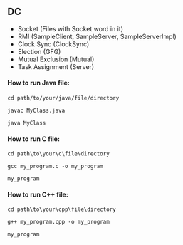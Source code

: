 ## DC

- Socket (Files with Socket word in it)
- RMI (SampleClient, SampleServer, SampleServerImpl)
- Clock Sync (ClockSync)
- Election (GFG)
- Mutual Exclusion (Mutual)
- Task Assignment (Server)

#### How to run Java file:
```
cd path/to/your/java/file/directory

javac MyClass.java

java MyClass
```

#### How to run C file:
```
cd path\to\your\c\file\directory

gcc my_program.c -o my_program

my_program
```

#### How to run C++ file:
```
cd path\to\your\cpp\file\directory

g++ my_program.cpp -o my_program

my_program
```